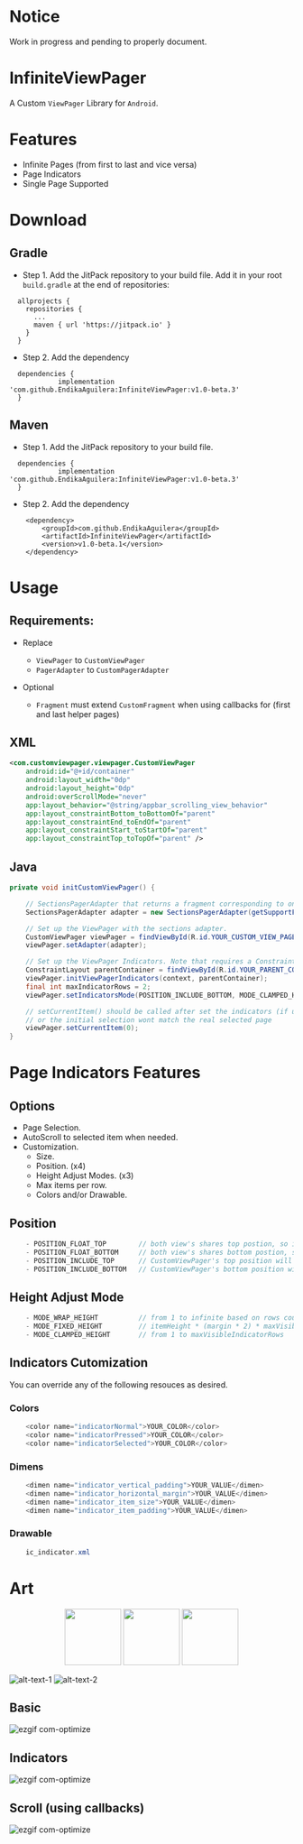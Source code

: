 # Notice
Work in progress and pending to properly document.

# InfiniteViewPager
A Custom `ViewPager` Library for `Android`.

# Features
  - Infinite Pages (from first to last and vice versa) 
  - Page Indicators
  - Single Page Supported
  
# Download

## Gradle

- Step 1. Add the JitPack repository to your build file. Add it in your root `build.gradle` at the end of repositories:
```
  allprojects {
    repositories {
      ...
      maven { url 'https://jitpack.io' }
    }
  }
```

- Step 2. Add the dependency
```
  dependencies {
            implementation 'com.github.EndikaAguilera:InfiniteViewPager:v1.0-beta.3'
  }
```

## Maven
- Step 1. Add the JitPack repository to your build file.
```
  dependencies {
            implementation 'com.github.EndikaAguilera:InfiniteViewPager:v1.0-beta.3'
  }
```
- Step 2. Add the dependency
```
	<dependency>
	    <groupId>com.github.EndikaAguilera</groupId>
	    <artifactId>InfiniteViewPager</artifactId>
	    <version>v1.0-beta.1</version>
	</dependency>
```

# Usage

## Requirements:

- Replace
	- `ViewPager` to `CustomViewPager`
	- `PagerAdapter` to `CustomPagerAdapter`
	
- Optional
	- `Fragment` must extend `CustomFragment` when using callbacks for (first and last helper pages)
    
## XML
```xml
<com.customviewpager.viewpager.CustomViewPager
    android:id="@+id/container"
    android:layout_width="0dp"
    android:layout_height="0dp"
    android:overScrollMode="never"
    app:layout_behavior="@string/appbar_scrolling_view_behavior"
    app:layout_constraintBottom_toBottomOf="parent"
    app:layout_constraintEnd_toEndOf="parent"
    app:layout_constraintStart_toStartOf="parent"
    app:layout_constraintTop_toTopOf="parent" />
```
## Java
```java
private void initCustomViewPager() {

    // SectionsPagerAdapter that returns a fragment corresponding to one of the pages
    SectionsPagerAdapter adapter = new SectionsPagerAdapter(getSupportFragmentManager(), YOUR_DATA);

    // Set up the ViewPager with the sections adapter.
    CustomViewPager viewPager = findViewById(R.id.YOUR_CUSTOM_VIEW_PAGER_ID);
    viewPager.setAdapter(adapter);

    // Set up the ViewPager Indicators. Note that requires a ConstraintLayout as parent.
    ConstraintLayout parentContainer = findViewById(R.id.YOUR_PARENT_CONSTRAINT_LAYOUT);
    viewPager.initViewPagerIndicators(context, parentContainer);
    final int maxIndicatorRows = 2;
    viewPager.setIndicatorsMode(POSITION_INCLUDE_BOTTOM, MODE_CLAMPED_HEIGHT, maxIndicatorRows);  // optional

    // setCurrentItem() should be called after set the indicators (if using them),
    // or the initial selection wont match the real selected page
    viewPager.setCurrentItem(0);
}
```

# Page Indicators Features
## Options
  - Page Selection.
  - AutoScroll to selected item when needed.
  - Customization. 
    - Size.
    - Position. (x4)
    - Height Adjust Modes. (x3)
    - Max items per row.
    - Colors and/or Drawable.

## Position
```java
    - POSITION_FLOAT_TOP        // both view's shares top postion, so indicators are 'inside' the CustomViewPager
    - POSITION_FLOAT_BOTTOM     // both view's shares bottom postion, so indicators are 'inside' the CustomViewPager
    - POSITION_INCLUDE_TOP      // CustomViewPager's top position will be connected to indicators bottom position 
    - POSITION_INCLUDE_BOTTOM   // CustomViewPager's bottom position will be connected to indicators top position
 ```
 
## Height Adjust Mode 
```java
    - MODE_WRAP_HEIGHT          // from 1 to infinite based on rows count
    - MODE_FIXED_HEIGHT         // itemHeight * (margin * 2) * maxVisibleIndicatorRows
    - MODE_CLAMPED_HEIGHT       // from 1 to maxVisibleIndicatorRows
```

## Indicators Cutomization
You can override any of the following resouces as desired.

### Colors
```java
    <color name="indicatorNormal">YOUR_COLOR</color>
    <color name="indicatorPressed">YOUR_COLOR</color>
    <color name="indicatorSelected">YOUR_COLOR</color>
```

### Dimens
```java
    <dimen name="indicator_vertical_padding">YOUR_VALUE</dimen>
    <dimen name="indicator_horizontal_margin">YOUR_VALUE</dimen>
    <dimen name="indicator_item_size">YOUR_VALUE</dimen>
    <dimen name="indicator_item_padding">YOUR_VALUE</dimen>
```

### Drawable
```java
    ic_indicator.xml
```

# Art

<p float="left" align="middle">
  <img src="https://raw.githubusercontent.com/EndikaAguilera/MyReposAssets/master/infinite_view_pager/basic.gif" width="100" />
  <img src="https://raw.githubusercontent.com/EndikaAguilera/MyReposAssets/master/infinite_view_pager/indicators.gif" width="100" /> 
  <img src="https://raw.githubusercontent.com/EndikaAguilera/MyReposAssets/master/infinite_view_pager/scroll.gif" width="100" />
</p>

![alt-text-1]( "title-1") ![alt-text-2](https://raw.githubusercontent.com/EndikaAguilera/MyReposAssets/master/infinite_view_pager/indicators.gif "title-2")

## Basic
![ezgif com-optimize](https://raw.githubusercontent.com/EndikaAguilera/MyReposAssets/master/infinite_view_pager/basic.gif)

## Indicators
![ezgif com-optimize](https://raw.githubusercontent.com/EndikaAguilera/MyReposAssets/master/infinite_view_pager/indicators.gif)

## Scroll (using callbacks)
![ezgif com-optimize](https://raw.githubusercontent.com/EndikaAguilera/MyReposAssets/master/infinite_view_pager/scroll.gif)
